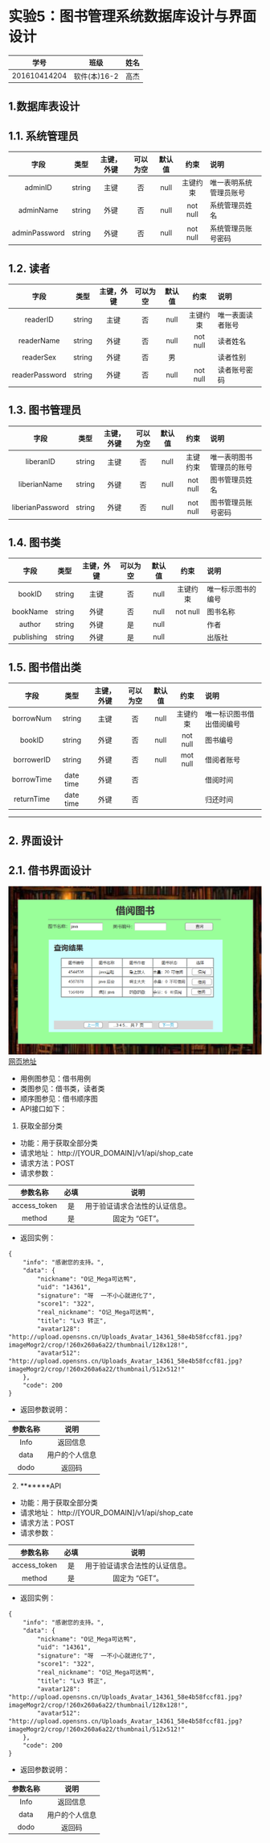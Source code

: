 # 实验5：图书管理系统数据库设计与界面设计
|学号|班级|姓名|
|:-------:|:-------------: | :----------:|
|201610414204|软件(本)16-2|高杰|

## 1.数据库表设计

## 1.1. 系统管理员
|字段|类型|主键，外键|可以为空|默认值|约束|说明|
|:-------:|:-------------:|:------:|:----:|:---:|:----:|:-----|
|adminID|string|主键|否|null |主键约束|唯一表明系统管理员账号|
|adminName|string|外键|否|null|not null|系统管理员姓名|
|adminPassword|string|外键|否|null|not null|系统管理员账号密码|

## 1.2. 读者
|字段|类型|主键，外键|可以为空|默认值|约束|说明|
|:-------:|:-------------:|:------:|:----:|:---:|:----:|:-----|
|readerID|string|主键|否|null|主键约束|唯一表面读者账号|
|readerName|string|外键|否|null | not null|读者姓名|
|readerSex|string|外键|否| 男| |读者性别|
|readerPassword|string|外键|否|null| not null|读者账号密码|

## 1.3. 图书管理员
|字段|类型|主键，外键|可以为空|默认值|约束|说明|
|:-------:|:-------------:|:------:|:----:|:---:|:----:|:-----|
|liberanID|string|主键|否|null|主键约束|唯一表明图书管理员的账号|
|liberianName|string|外键|否|null|not null|图书管理员姓名|
|liberianPassword|string|外键|否|null|not null|图书管理员账号密码|

## 1.4. 图书类
|字段|类型|主键，外键|可以为空|默认值|约束|说明|
|:-------:|:-------------:|:------:|:----:|:---:|:----:|:-----|
|bookID|string|主键|否|null|主键约束|唯一标示图书的编号|
|bookName|string| 外键|否|null|not null|图书名称|
|author|string|外键|是|null| |作者|
|publishing|string|外键|是|null| |出版社|

## 1.5. 图书借出类
|字段|类型|主键，外键|可以为空|默认值|约束|说明|
|:-------:|:-------------:|:------:|:----:|:---:|:----:|:-----|
|borrowNum|string|主键|否|null|主键约束|唯一标识图书借出借阅编号|
|bookID|string|外键|否|null|not null|图书编号|
|borrowerID|string|外键|否|null|mot null|借阅者账号|
|borrowTime|date time|外键|否| | |借阅时间|
|returnTime|date time|外键|否| | |归还时间|

***

## 2. 界面设计
## 2.1. 借书界面设计
![](index.png)
[网页地址](https://gaojie19971011.github.io/is_analysis_pages/)
- 用例图参见：借书用例
- 类图参见：借书类，读者类
- 顺序图参见：借书顺序图
- API接口如下：

1. 获取全部分类

- 功能：用于获取全部分类
- 请求地址： http://[YOUR_DOMAIN]/v1/api/shop_cate
- 请求方法：POST
- 请求参数：

|参数名称|必填|说明|
|:-------:|:-------------: | :----------:|
|access_token|是|用于验证请求合法性的认证信息。 |
|method|是|固定为 “GET”。|

- 返回实例：
```
{
    "info": "感谢您的支持。",
    "data": {
        "nickname": "O记_Mega可达鸭",
        "uid": "14361",
        "signature": "呀  一不小心就进化了",
        "score1": "322",
        "real_nickname": "O记_Mega可达鸭",
        "title": "Lv3 转正",
        "avatar128": "http://upload.opensns.cn/Uploads_Avatar_14361_58e4b58fccf81.jpg?imageMogr2/crop/!260x260a6a22/thumbnail/128x128!",
        "avatar512": "http://upload.opensns.cn/Uploads_Avatar_14361_58e4b58fccf81.jpg?imageMogr2/crop/!260x260a6a22/thumbnail/512x512!"
    },
    "code": 200
}
```
- 返回参数说明：
    
|参数名称|说明|
|:-------:|:-------------: |
|Info|返回信息|
|data|用户的个人信息|
|dodo|返回码|

2. *******API
- 功能：用于获取全部分类
- 请求地址： http://[YOUR_DOMAIN]/v1/api/shop_cate
- 请求方法：POST
- 请求参数：

|参数名称|必填|说明|
|:-------:|:-------------: | :----------:|
|access_token|是|用于验证请求合法性的认证信息。 |
|method|是|固定为 “GET”。|

- 返回实例：
```
{
    "info": "感谢您的支持。",
    "data": {
        "nickname": "O记_Mega可达鸭",
        "uid": "14361",
        "signature": "呀  一不小心就进化了",
        "score1": "322",
        "real_nickname": "O记_Mega可达鸭",
        "title": "Lv3 转正",
        "avatar128": "http://upload.opensns.cn/Uploads_Avatar_14361_58e4b58fccf81.jpg?imageMogr2/crop/!260x260a6a22/thumbnail/128x128!",
        "avatar512": "http://upload.opensns.cn/Uploads_Avatar_14361_58e4b58fccf81.jpg?imageMogr2/crop/!260x260a6a22/thumbnail/512x512!"
    },
    "code": 200
}
```
- 返回参数说明：
    
|参数名称|说明|
|:-------:|:-------------: |
|Info|返回信息|
|data|用户的个人信息|
|dodo|返回码|


 